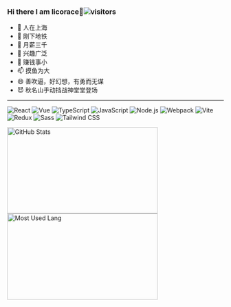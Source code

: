 ### Hi there I am licorace👋![visitors](https://visitor-badge-reloaded.herokuapp.com/badge?page_id=licorace.licorace&color=00cf00)

- 🔭 人在上海
- 🌱 刚下地铁
- 👯 月薪三千
- 🤔 兴趣广泛
- 💬 赚钱事小
- 📫 摸鱼为大
- 😄 善吹逼，好幻想，有勇而无谋
- 😈 秋名山手动挡战神堂堂登场
-----

![React](https://img.shields.io/badge/-React-666666?style=flat&logo=react)
![Vue](https://img.shields.io/badge/-Vue-666666?style=flat&logo=vue.js)
![TypeScript](https://img.shields.io/badge/-TypeScript-666666?style=flat&logo=typescript)
![JavaScript](https://img.shields.io/badge/-JavaScript-666666?style=flat&logo=javascript)
![Node.js](https://img.shields.io/badge/-Node-666666?style=flat&logo=node.js)
![Webpack](https://img.shields.io/badge/-Webpack-666666?style=flat&logo=webpack)
![Vite](https://img.shields.io/badge/-Vite-666666?style=flat&logo=vite)
![Redux](https://img.shields.io/badge/-Redux-666666?style=flat&logo=redux)
![Sass](https://img.shields.io/badge/-Sass-666666?style=flat&logo=sass)
![Tailwind CSS](https://img.shields.io/badge/-Tailwind%20CSS-666666?style=flat&logo=tailwindcss)


<p>
<a href="https://github.com/licorace">
<img width="350px" height="200px" alt="GitHub Stats" src="https://github-readme-stats.vercel.app/api?username=licorace&count_private=true&show_icons=true&include_all_commits=true&line_height=31&theme=great-gatsby&hide_border=true"/>
</a>
<a href="https://github.com/licorace">
<img width="350px" height="200px" alt="Most Used Lang" src="https://github-readme-stats.vercel.app/api/top-langs/?username=licorace&layout=compact&theme=radical&bg_color=30,c6ffdd,fbd786,f7797d&text_color=03001e&title_color=29323c&hide_border=true"/>
</a>
</p>




